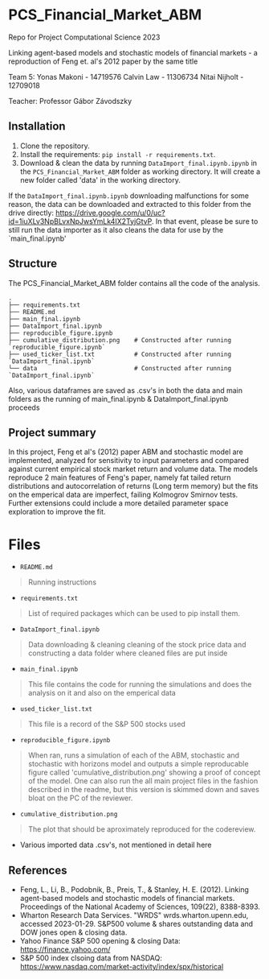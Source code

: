 # PCS_Financial_Market_ABM

Repo for Project Computational Science 2023

Linking agent-based models and stochastic models of financial markets - a reproduction of Feng et. al's 2012 paper by the same title

Team 5: 
Yonas Makoni - 14719576
Calvin Law - 11306734
Nitai Nijholt - 12709018

Teacher: 
Professor Gábor Závodszky

## Installation

1. Clone the repository.
2. Install the requirements: `pip install -r requirements.txt`.
3. Download & clean the data by running `DataImport_final.ipynb.ipynb` in the `PCS_Financial_Market_ABM` folder as working directory. It will create a new folder called 'data' in the working directory.


If the `DataImport_final.ipynb.ipynb` downloading malfunctions for some reason, the data can be downloaded and extracted to this folder from the drive directly: https://drive.google.com/u/0/uc?id=1iuXLv3NpBLvxNpJwsYmLk4IX2TyjGtvP. In that event, please be sure to still run the data importer as it also cleans the data for use by the `main_final.ipynb'

## Structure

The PCS_Financial_Market_ABM folder contains all the code of the analysis.

    .
    ├── requirements.txt
    ├── README.md
    ├── main_final.ipynb 
    ├── DataImport_final.ipynb
    ├── reproducible_figure.ipynb
    ├── cumulative_distribution.png    # Constructed after running `reproducible_figure.ipynb`
    ├── used_ticker_list.txt           # Constructed after running `DataImport_final.ipynb`
    └── data                           # Constructed after running `DataImport_final.ipynb`
    
Also, various dataframes are saved as .csv's in both the data and main folders as the running of main_final.ipynb & DataImport_final.ipynb proceeds
        

## Project summary

In this project, Feng et al's (2012) paper ABM and stochastic model are implemented, analyzed for sensitivity to input parameters and compared against current empirical stock market return and volume data. The models reproduce 2 main features of Feng's paper, namely fat tailed return distributions and autocorrelation of returns (Long term memory) but the fits on the emperical data are imperfect, failing Kolmogrov Smirnov tests. Further extensions could include a more detailed parameter space exploration to improve the fit.

# Files

* `README.md`
> Running instructions 

* `requirements.txt `
> List of required packages which can be used to pip install them.

* `DataImport_final.ipynb`
> Data downloading & cleaning cleaning of the stock price data and constructing a data folder where cleaned files are put inside

* `main_final.ipynb `
> This file contains the code for running the simulations and does the analysis on it and also on the emperical data

* `used_ticker_list.txt`
> This file is a record of the S&P 500 stocks used


* `reproducible_figure.ipynb`
> When ran, runs a simulation of each of the ABM, stochastic and stochastic with horizons model and outputs a simple reproducable figure called 'cumulative_distribution.png' showing a proof of concept of the model. One can also run the all main project files in the fashion described in the readme, but this version is skimmed down and saves bloat on the PC of the reviewer.

* `cumulative_distribution.png`
> The plot that should be aproximately reproduced for the codereview. 


* Various imported data .csv's, not mentioned in detail here


## References

- Feng, L., Li, B., Podobnik, B., Preis, T., & Stanley, H. E. (2012). Linking agent-based models and stochastic models of financial markets. Proceedings of the National Academy of Sciences, 109(22), 8388-8393.
- Wharton Research Data Services. "WRDS" wrds.wharton.upenn.edu, accessed 2023-01-29. S&P500 volume & shares outstanding data and DOW jones open & closing data.
- Yahoo Finance S&P 500 opening & closing Data: https://finance.yahoo.com/
- S&P 500 index clsoing data from NASDAQ: https://www.nasdaq.com/market-activity/index/spx/historical
